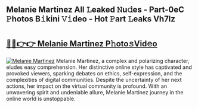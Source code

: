 ## Melanie Martinez All 𝙻eaked 𝙽u𝚍es - Part-0eC 𝙿hotos B𝚒kini 𝚅𝚒deo - Hot 𝙿art 𝙻eaks Vh7lz

# <h2><a href="http://ld3lewl.urlbe.top/?page=Melanie+Martinez">🔗🔗👉👉 Melanie Martinez P𝚑oto𝚜Vid𝚎o</a></h2>

[![Melanie Martinez](https://i.imgur.com/eBuTRDB.gif)](http://ld3lewl.urlbe.top/?page=Melanie+Martinez)
Melanie Martinez, a complex and polarizing character, eludes easy comprehension. Her distinctive online style has captivated and provoked viewers, sparking debates on ethics, self-expression, and the complexities of digital communities. Despite the uncertainty of her next actions, her impact on the virtual community is profound. With an unwavering spirit and undeniable allure, Melanie Martinez journey in the online world is unstoppable.
